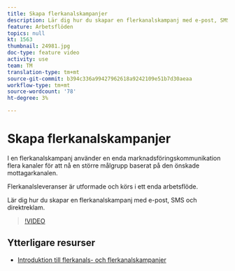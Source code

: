 ```yaml
---
title: Skapa flerkanalskampanjer
description: Lär dig hur du skapar en flerkanalskampanj med e-post, SMS och direktreklam.
feature: Arbetsflöden
topics: null
kt: 1563
thumbnail: 24981.jpg
doc-type: feature video
activity: use
team: TM
translation-type: tm+mt
source-git-commit: b394c336a99427962618a9242109e51b7d30aeaa
workflow-type: tm+mt
source-wordcount: '78'
ht-degree: 3%

---
```



# Skapa flerkanalskampanjer

I en flerkanalskampanj använder en enda marknadsföringskommunikation flera kanaler för att nå en större målgrupp baserat på den önskade mottagarkanalen.

Flerkanalsleveranser är utformade och körs i ett enda arbetsflöde.

Lär dig hur du skapar en flerkanalskampanj med e-post, SMS och direktreklam.

>[!VIDEO](https://video.tv.adobe.com/v/24981?quality=12)

## Ytterligare resurser

* [Introduktion till flerkanals- och flerkanalskampanjer](/help/orchestrating-campaigns/introduction-to-cross-and-multi-channel-campaigns.md)


